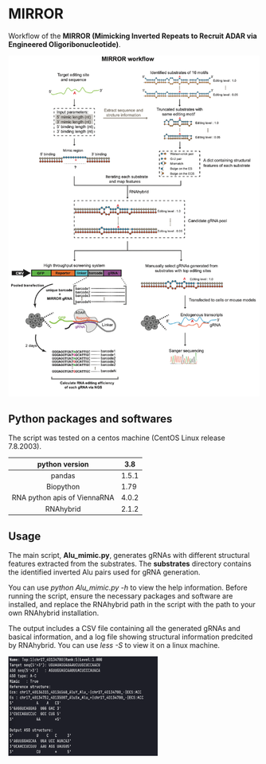 # MIRROR

Workflow of the **MIRROR (Mimicking Inverted Repeats to Recruit ADAR via Engineered Oligoribonucleotide)**.

![workflow](./img/MIRROR.png)

## Python packages and softwares

The script was tested on a centos machine (CentOS Linux release 7.8.2003).

|        python version        | 3.8   |
| :--------------------------: | ----- |
|            pandas            | 1.5.1 |
|          Biopython           | 1.79  |
| RNA python apis of ViennaRNA | 4.0.2 |
|          RNAhybrid           | 2.1.2 |

## Usage

The main script, **Alu_mimic.py**, generates gRNAs with different structural features extracted from the substrates. The **substrates** directory contains the identified inverted Alu pairs used for gRNA generation.

You can use *python Alu_mimic.py -h* to view the help information. Before running the script, ensure the necessary packages and software are installed, and replace the RNAhybrid path in the script with the path to your own RNAhybrid installation.

The output includes a CSV file containing all the generated gRNAs and basical information, and a log file showing structural information predcited by RNAhybrid. You can use *less -S* to view it on a linux machine.

<img src="./img/log.png" alt="workflow" width="300" height="200">

 

